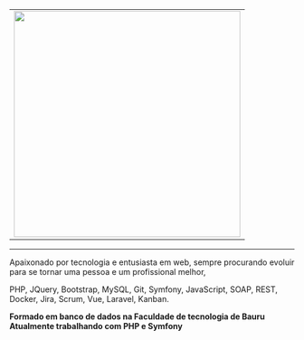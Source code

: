 <center>
    <table align="center">
      <tr>
          <td>
              <img width="400px" align="center" src="https://github-readme-stats.vercel.app/api/top-langs/?username=razielmiranda&hide=html&layout=compact&count_private=true&hide_border=true" /> 
          </td>
      </tr>  
    </table>
</center>

<hr>

Apaixonado por tecnologia e entusiasta em web, sempre procurando evoluir para se tornar uma pessoa e um profissional melhor,

PHP, JQuery, Bootstrap, MySQL, Git, Symfony, JavaScript, SOAP, REST, Docker, Jira, Scrum, Vue, Laravel, Kanban.

<b>Formado em banco de dados na Faculdade de tecnologia de Bauru</b>
<b>Atualmente trabalhando com PHP e Symfony</b>
